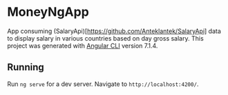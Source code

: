 # MoneyNgApp
App consuming (SalaryApi)[https://github.com/Anteklantek/SalaryApi] data to display salary in various countries based on day gross salary.
This project was generated with [Angular CLI](https://github.com/angular/angular-cli) version 7.1.4.

## Running

Run `ng serve` for a dev server. Navigate to `http://localhost:4200/`. 
